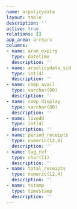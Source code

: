 ```yaml
---
name: arpolicydata
layout: table
description: ''
active: true
relations: []
app_area: arrears
columns:
- name: aran_expiry
  type: datetime
  description: ''
- name: arpolicydata_sid
  type: int(4)
  description: ''
- name: comp_avail
  type: varchar(80)
  description: ''
- name: comp_display
  type: varchar(80)
  description: ''
- name: livedd
  type: int(4)
  description: ''
- name: period_receipts
  type: numeric(12,4)
  description: ''
- name: tag_ref
  type: char(11)
  description: ''
- name: total_receipts
  type: numeric(12,4)
  description: ''
- name: tstamp
  type: timestamp
  description: ''
---
```


